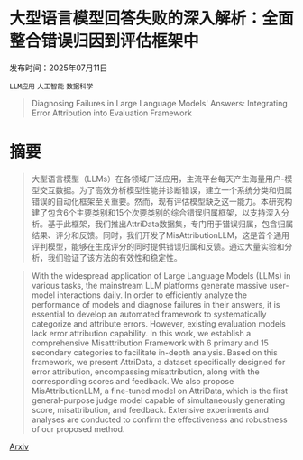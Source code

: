 # 大型语言模型回答失败的深入解析：全面整合错误归因到评估框架中

发布时间：2025年07月11日

`LLM应用` `人工智能` `数据科学`

> Diagnosing Failures in Large Language Models' Answers: Integrating Error Attribution into Evaluation Framework

# 摘要

> 大型语言模型（LLMs）在各领域广泛应用，主流平台每天产生海量用户-模型交互数据。为了高效分析模型性能并诊断错误，建立一个系统分类和归属错误的自动化框架至关重要。然而，现有评估模型缺乏这一能力。本研究构建了包含6个主要类别和15个次要类别的综合错误归属框架，以支持深入分析。基于此框架，我们推出AttriData数据集，专门用于错误归属，包含归属结果、评分和反馈。同时，我们开发了MisAttributionLLM，这是首个通用评判模型，能够在生成评分的同时提供错误归属和反馈。通过大量实验和分析，我们验证了该方法的有效性和稳定性。

> With the widespread application of Large Language Models (LLMs) in various tasks, the mainstream LLM platforms generate massive user-model interactions daily. In order to efficiently analyze the performance of models and diagnose failures in their answers, it is essential to develop an automated framework to systematically categorize and attribute errors. However, existing evaluation models lack error attribution capability. In this work, we establish a comprehensive Misattribution Framework with 6 primary and 15 secondary categories to facilitate in-depth analysis. Based on this framework, we present AttriData, a dataset specifically designed for error attribution, encompassing misattribution, along with the corresponding scores and feedback. We also propose MisAttributionLLM, a fine-tuned model on AttriData, which is the first general-purpose judge model capable of simultaneously generating score, misattribution, and feedback. Extensive experiments and analyses are conducted to confirm the effectiveness and robustness of our proposed method.

[Arxiv](https://arxiv.org/abs/2507.08459)